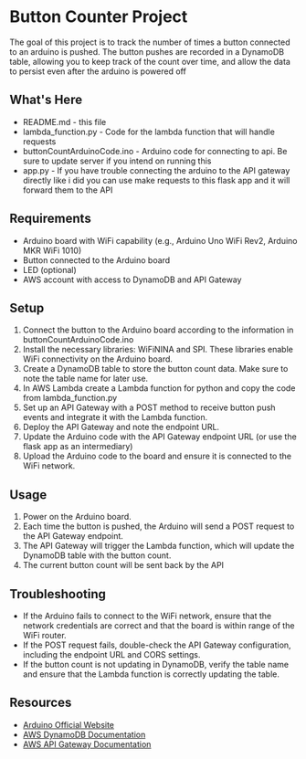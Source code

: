 # Button Counter Project

The goal of this project is to track the number of times a button connected to an arduino is pushed. The button pushes are recorded in a DynamoDB table, allowing you to keep track of the count over time, and allow the data to persist even after the arduino is powered off

What's Here
-----------
* README.md - this file
* lambda_function.py - Code for the lambda function that will handle requests
* buttonCountArduinoCode.ino - Arduino code for connecting to api. Be sure to update server if you intend on running this
* app.py - If you have trouble connecting the arduino to the API gateway directly like i did you can use make requests to this flask app and it will forward them to the API
## Requirements

- Arduino board with WiFi capability (e.g., Arduino Uno WiFi Rev2, Arduino MKR WiFi 1010)
- Button connected to the Arduino board
- LED (optional)
- AWS account with access to DynamoDB and API Gateway

## Setup

1. Connect the button to the Arduino board according to the information in buttonCountArduinoCode.ino
2. Install the necessary libraries: WiFiNINA and SPI. These libraries enable WiFi connectivity on the Arduino board.
3. Create a DynamoDB table to store the button count data. Make sure to note the table name for later use.
4. In AWS Lambda create a Lambda function for python and copy the code from lambda_function.py
5. Set up an API Gateway with a POST method to receive button push events and integrate it with the Lambda function.
6. Deploy the API Gateway and note the endpoint URL.
7. Update the Arduino code with the API Gateway endpoint URL (or use the flask app as an intermediary)
8. Upload the Arduino code to the board and ensure it is connected to the WiFi network.

## Usage

1. Power on the Arduino board.
2. Each time the button is pushed, the Arduino will send a POST request to the API Gateway endpoint.
3. The API Gateway will trigger the Lambda function, which will update the DynamoDB table with the button count.
4. The current button count will be sent back by the API

## Troubleshooting

- If the Arduino fails to connect to the WiFi network, ensure that the network credentials are correct and that the board is within range of the WiFi router.
- If the POST request fails, double-check the API Gateway configuration, including the endpoint URL and CORS settings.
- If the button count is not updating in DynamoDB, verify the table name and ensure that the Lambda function is correctly updating the table.

## Resources

- [Arduino Official Website](https://www.arduino.cc/)
- [AWS DynamoDB Documentation](https://aws.amazon.com/dynamodb/)
- [AWS API Gateway Documentation](https://aws.amazon.com/api-gateway/)

